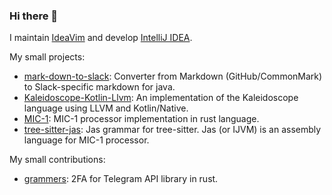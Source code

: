 ### Hi there 👋

I maintain [IdeaVim](https://github.com/JetBrains/ideavim) and develop [IntelliJ IDEA](https://github.com/JetBrains/intellij-community).

My small projects:
- [mark-down-to-slack](https://github.com/AlexPl292/mark-down-to-slack): Converter from Markdown (GitHub/CommonMark) to Slack-specific markdown for java.
- [Kaleidoscope-Kotlin-Llvm](https://github.com/AlexPl292/Kaleidoscope-Kotlin-Llvm): An implementation of the Kaleidoscope language using LLVM and Kotlin/Native.
- [MIC-1](https://github.com/AlexPl292/MIC-1): MIC-1 processor implementation in rust language.
- [tree-sitter-jas](https://github.com/AlexPl292/tree-sitter-jas): Jas grammar for tree-sitter. Jas (or IJVM) is an assembly language for MIC-1 processor.

My small contributions:
- [grammers](https://github.com/Lonami/grammers): 2FA for Telegram API library in rust.
